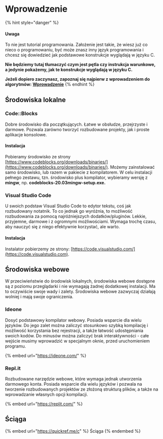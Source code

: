 # Wprowadzenie

{% hint style="danger" %}
#### Uwaga

To nie jest tutorial programowania. Założenie jest takie, że wiesz już co nieco o programowaniu, być może znasz inny język programowania i chcesz się dowiedzieć jak podstawowe konstrukcje wyglądają w języku C.

**Nie będziemy tutaj tłumaczyć czym jest pętla czy instrukcja warunkowe, a jedynie pokażemy, jak te konstrukcje wyglądają w języku C.**

**Jeżeli dopiero zaczynasz, zapoznaj się najpierw z wprowadzeniem do algorytmów:** [**Wprowadzenie**](../../../algorithms/introduction/)
{% endhint %}

## Środowiska lokalne

### Code::Blocks

Dobre środowisko dla początkujących. Łatwe w obsłudze, przejrzyste i darmowe. Pozwala zarówno tworzyć rozbudowane projekty, jak i proste aplikacje konsolowe.

#### Instalacja

Pobieramy środowisko ze strony [https://www.codeblocks.org/downloads/binaries/](https://www.codeblocks.org/downloads/binaries/). Możemy zainstalować samo środowisko, lub razem w pakiecie z kompilatorem. W celu instalacji pełnego zestawu, tzn. środowisko plus kompilator, wybieramy wersję z **mingw**, np. **codeblocks-20.03mingw-setup.exe.**

### Visual Studio Code

U swoich podstaw Visual Studio Code to edytor tekstu, coś jak rozbudowany notatnik. To co jednak go wyróżnia, to możliwość rozbudowania za pomocą najróżniejszych dodatków/pluginów. Lekkie, przyjemne, darmowe i z ogromnymi możliwościami. Wymaga trochę czasu, aby nauczyć się z niego efektywnie korzystać, ale warto.

#### Instalacja

Instalator pobierzemy ze strony: [https://code.visualstudio.com/](https://code.visualstudio.com).

## Środowiska webowe

W przeciwieństwie do środowisk lokalnych, środowiska webowe dostępne są z poziomu przeglądarki i nie wymagają żadnej dodatkowej instalacji. Ma to oczywiście swoje wady i zalety. Środowiska webowe zazwyczaj działają wolniej i mają swoje ograniczenia.

### Ideone

Dosyć podstawowy kompilator webowy. Posiada wsparcie dla wielu języków. Do jego zalet można zaliczyć stosunkowo szybką kompilację i możliwość korzystania bez rejestracji, a także łatwość udostępniania swoich kodów. Do minusów można zaliczyć brak interaktywności - całe wejście musimy wprowadzić w specjalnym oknie, przed uruchomieniem programu.

{% embed url="https://ideone.com/" %}

### Repl.it

Rozbudowane narzędzie webowe, które wymaga jednak utworzenia darmowego konta. Posiada wsparcie dla wielu języków i pozwala na tworzenie rozbudowanych projektów ze złożoną strukturą plików, a także na wprowadzanie własnych opcji kompilacji.

{% embed url="https://replit.com/" %}

## Ściąga

{% embed url="https://quickref.me/c" %}
Ściąga
{% endembed %}